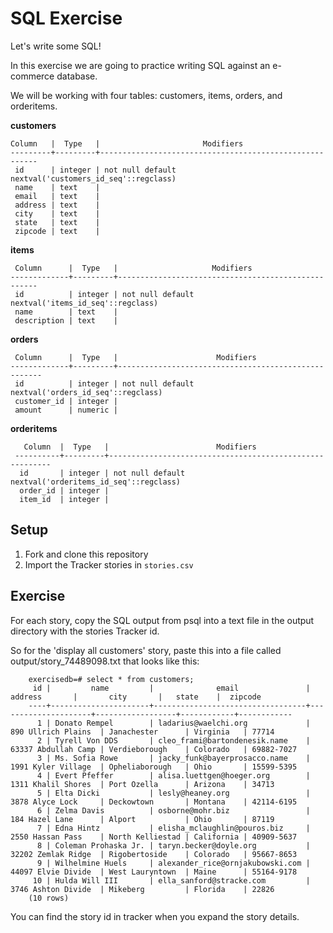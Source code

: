 # SQL Exercise

Let's write some SQL!

In this exercise we are going to practice writing SQL against an e-commerce database.

We will be working with four tables: customers, items, orders, and orderitems.

**customers**

    Column   |  Type   |                       Modifiers
    ---------+---------+--------------------------------------------------------
     id      | integer | not null default nextval('customers_id_seq'::regclass)
     name    | text    |
     email   | text    |
     address | text    |
     city    | text    |
     state   | text    |
     zipcode | text    |

**items**

     Column      |  Type   |                     Modifiers
    -------------+---------+----------------------------------------------------
     id          | integer | not null default nextval('items_id_seq'::regclass)
     name        | text    |
     description | text    |

**orders**

     Column      |  Type   |                      Modifiers
    -------------+---------+-----------------------------------------------------
     id          | integer | not null default nextval('orders_id_seq'::regclass)
     customer_id | integer |
     amount      | numeric |

 **orderitems**

       Column  |  Type   |                        Modifiers
     ----------+---------+---------------------------------------------------------
      id       | integer | not null default nextval('orderitems_id_seq'::regclass)
      order_id | integer |
      item_id  | integer |

## Setup

1. Fork and clone this repository
1. Import the Tracker stories in `stories.csv`

## Exercise

For each story, copy the SQL output from psql into a text file in the output directory with the stories Tracker id.

So for the 'display all customers' story, paste this into a file called output/story_74489098.txt that looks like this:

        exercisedb=# select * from customers;
         id |         name         |              email               |       address       |       city       |   state    |  zipcode
        ----+----------------------+----------------------------------+---------------------+------------------+------------+------------
          1 | Donato Rempel        | ladarius@waelchi.org             | 890 Ullrich Plains  | Janachester      | Virginia   | 77714
          2 | Tyrell Von DDS       | cleo_frami@bartondenesik.name    | 63337 Abdullah Camp | Verdieborough    | Colorado   | 69882-7027
          3 | Ms. Sofia Rowe       | jacky_funk@bayerprosacco.name    | 1991 Kyler Village  | Opheliaborough   | Ohio       | 15599-5395
          4 | Evert Pfeffer        | alisa.luettgen@hoeger.org        | 1311 Khalil Shores  | Port Ozella      | Arizona    | 34713
          5 | Elta Dicki           | lesly@heaney.org                 | 3878 Alyce Lock     | Deckowtown       | Montana    | 42114-6195
          6 | Zelma Davis          | osborne@mohr.biz                 | 184 Hazel Lane      | Alport           | Ohio       | 87119
          7 | Edna Hintz           | elisha_mclaughlin@pouros.biz     | 2550 Hassan Pass    | North Kelliestad | California | 40909-5637
          8 | Coleman Prohaska Jr. | taryn.becker@doyle.org           | 32202 Zemlak Ridge  | Rigobertoside    | Colorado   | 95667-8653
          9 | Wilhelmine Huels     | alexander_rice@ornjakubowski.com | 44097 Elvie Divide  | West Lauryntown  | Maine      | 55164-9178
         10 | Hulda Will III       | ella_sanford@stracke.com         | 3746 Ashton Divide  | Mikeberg         | Florida    | 22826
        (10 rows)

You can find the story id in tracker when you expand the story details.
